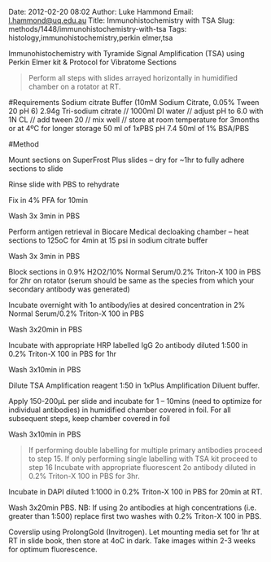 Date: 2012-02-20 08:02
Author: Luke Hammond
Email: l.hammond@uq.edu.au
Title: Immunohistochemistry with TSA
Slug: methods/1448/immunohistochemistry-with-tsa
Tags: histology,immunohistochemistry,perkin elmer,tsa

Immunohistochemistry with Tyramide Signal Amplification (TSA) using Perkin Elmer kit & Protocol for Vibratome Sections




>Perform all steps with slides arrayed horizontally in humidified chamber on a rotator at RT.


#Requirements
Sodium citrate Buffer (10mM Sodium Citrate, 0.05% Tween 20 pH 6)
2.94g Tri-sodium citrate // 1000ml DI water // adjust pH to 6.0 with 1N CL // add tween 20 // mix well // store at room temperature for 3months or at 4ºC for longer storage
50 ml of 1xPBS pH 7.4
50ml of 1% BSA/PBS


#Method

Mount sections on SuperFrost Plus slides – dry for ~1hr to fully adhere sections to slide



Rinse slide with PBS to rehydrate



Fix in 4% PFA for 10min



Wash 3x 3min in PBS



Perform antigen retrieval in Biocare Medical decloaking chamber – heat sections to 125oC for 4min at 15 psi in sodium citrate buffer



Wash 3x 3min in PBS



Block sections in 0.9% H2O2/10% Normal Serum/0.2% Triton-X 100 in PBS for 2hr on rotator (serum should be same as the species from which your secondary antibody was generated)



Incubate overnight with 1o antibody/ies at desired concentration in 2% Normal Serum/0.2% Triton-X 100 in PBS



Wash 3x20min in PBS



Incubate with appropriate HRP labelled IgG 2o antibody diluted 1:500 in 0.2% Triton-X 100 in PBS for 1hr



Wash 3x10min in PBS



Dilute TSA Amplification reagent 1:50 in 1xPlus Amplification Diluent buffer.



Apply 150-200µL per slide and incubate for 1 – 10mins (need to optimize for individual antibodies) in humidified chamber covered in foil.  For all subsequent steps, keep chamber covered in foil



Wash 3x10min in PBS


>If performing double labelling for multiple primary antibodies proceed to step 15.  If only performing single labelling with TSA kit proceed to step 16 Incubate with appropriate fluorescent 2o antibody diluted in 0.2% Triton-X 100 in PBS for 3hr.


Incubate in DAPI diluted 1:1000 in 0.2% Triton-X 100 in PBS for 20min at RT.



Wash 3x20min PBS.  NB:  If using 2o antibodies at high concentrations (i.e. greater than 1:500) replace first two washes with 0.2% Triton-X 100 in PBS.



Coverslip using ProlongGold (Invitrogen).  Let mounting media set for 1hr at RT in slide book, then store at 4oC in dark.  Take images within 2-3 weeks for optimum fluorescence.





